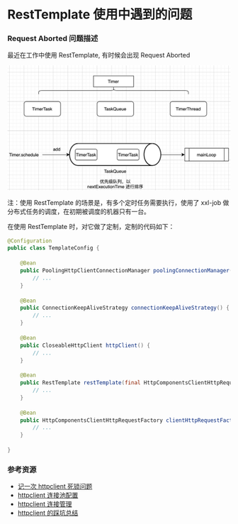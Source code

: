 # RestTemplate 使用中遇到的问题

### Request Aborted 问题描述

最近在工作中使用 RestTemplate, 有时候会出现 Request Aborted

![Request Aborted &#x5F02;&#x5E38;](../.gitbook/assets/image%20%2812%29.png)

注：使用 RestTemplate 的场景是，有多个定时任务需要执行，使用了 xxl-job 做分布式任务的调度，在初期被调度的机器只有一台。

在使用 RestTemplate 时，对它做了定制，定制的代码如下：

```java
@Configuration
public class TemplateConfig {

    @Bean
    public PoolingHttpClientConnectionManager poolingConnectionManager() {
        // ...
    }
    
    @Bean
    public ConnectionKeepAliveStrategy connectionKeepAliveStrategy() {
        // ...
    }
    
    @Bean
    public CloseableHttpClient httpClient() {
        // ...
    }
    
    @Bean
    public RestTemplate restTemplate(final HttpComponentsClientHttpRequestFactory clientHttpRequestFactory) {
        // ...
    }
    
    @Bean
    public HttpComponentsClientHttpRequestFactory clientHttpRequestFactory(final CloseableHttpClient httpClient) {
        // ...
    }

}
```





### 参考资源

* [记一次 httpclient 死锁问题](http://blog.kail.xyz/post/2019-04-21/tools/httpclient-lock.html)
* [httpclient 连接池配置](https://www.jianshu.com/p/6a41c95855e3)
* [httpclient 连接管理](https://www.iteye.com/blog/study121007-2304274)
* [httpclient 的踩坑总结](https://www.cnblogs.com/nuccch/p/10611877.html)



